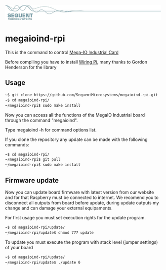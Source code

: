 
[![megaioind-rpi](readmeres/sequent.jpg)](https://www.sequentmicrosystems.com/megaio-ind.html)

# megaioind-rpi

This is the command to control [Mega-IO Industrial Card](https://www.sequentmicrosystems.com/megaio-ind.html)

Before compiling you have to install [Wiring Pi](http://wiringpi.com/download-and-install/), many thanks to Gordon Henderson for the library

## Usage

```bash
~$ git clone https://github.com/SequentMicrosystems/megaioind-rpi.git
~$ cd megaioind-rpi/
~/megaioind-rpi$ sudo make install
```

Now you can access all the functions of the MegaIO Industrial board through the command "megaioind".

Type megaioind -h for command options list.

If you clone the repository any update can be made with the following commands:

```bash
~$ cd megaioind-rpi/  
~/megaioind-rpi$ git pull
~/megaioind-rpi$ sudo make install
```  
## Firmware update

Now you can update board firmware with latest version from our website and for that Raspberry must be connected to internet. We recomend you to disconnect all outputs from board before update, during update outputs my change and can damage your external equipaments. 

For first usage you must set execution rights for the update program.

```bash
~$ cd megaioind-rpi/update/
~/megaioind-rpi/update$ chmod 777 update
```
To update you must execute the program with stack level (jumper settings) of your board

```bash
~$ cd megaioind-rpi/update/
~/megaioind-rpi/update$ ./update 0
```
